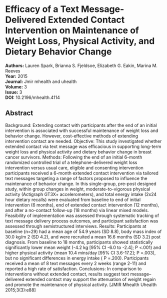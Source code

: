 # Efficacy of a Text Message-Delivered Extended Contact Intervention on Maintenance of Weight Loss, Physical Activity, and Dietary Behavior Change

**Authors:** Lauren Spark, Brianna S. Fjeldsoe, Elizabeth G. Eakin, Marina M. Reeves  
**Year:** 2015  
**Journal:** Jmir mhealth and uhealth  
**Volume:** 3  
**Issue:** 3  
**DOI:** 10.2196/mhealth.4114  

## Abstract
Background: Extending contact with participants after the end of an initial intervention is associated with successful maintenance of weight loss and behavior change. However, cost-effective methods of extending intervention contact are needed. Objective: This study investigated whether extended contact via text message was efficacious in supporting long-term weight loss and physical activity and dietary behavior change in breast cancer survivors. Methods: Following the end of an initial 6-month randomized controlled trial of a telephone-delivered weight loss intervention versus usual care, eligible and consenting intervention participants received a 6-month extended contact intervention via tailored text messages targeting a range of factors proposed to influence the maintenance of behavior change. In this single-group, pre-post designed study, within group changes in weight, moderate-to-vigorous physical activity (Actigraph GT3X+ accelerometers), and total energy intake (2x24 hour dietary recalls) were evaluated from baseline to end of initial intervention (6 months), end of extended contact intervention (12 months), and after a no-contact follow-up (18 months) via linear mixed models. Feasibility of implementation was assessed through systematic tracking of text message delivery process outcomes, and participant satisfaction was assessed through semistructured interviews. Results: Participants at baseline (n=29) had a mean age of 54.9 years (SD 8.8), body mass index of 30.0 kg/m 2  (SD 4.2), and were recruited a mean 16.6 months (SD 3.2) post diagnosis. From baseline to 18 months, participants showed statistically significantly lower mean weight (-4.2 kg [95% CI -6.0 to -2.4];  P <.001) and higher physical activity (mean 10.4 mins/day [95% CI 3.6-17.2];  P =.003), but no significant differences in energy intake ( P =.200). Participants received a mean of 8 text messages every 2 weeks (range 2-11) and reported a high rate of satisfaction. Conclusions: In comparison to interventions without extended contact, results suggest text message–delivered extended contact may support the attenuation of weight regain and promote the maintenance of physical activity.  [JMIR Mhealth Uhealth 2015;3(3):e88]

